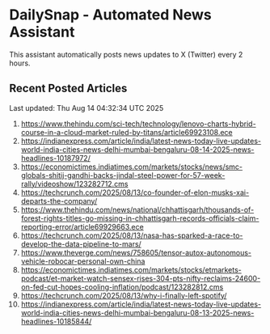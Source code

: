 # DailySnap - Automated News Assistant

This assistant automatically posts news updates to X (Twitter) every 2 hours.

## Recent Posted Articles

Last updated: Thu Aug 14 04:32:34 UTC 2025

1. https://www.thehindu.com/sci-tech/technology/lenovo-charts-hybrid-course-in-a-cloud-market-ruled-by-titans/article69923108.ece
2. https://indianexpress.com/article/india/latest-news-today-live-updates-world-india-cities-news-delhi-mumbai-bengaluru-08-14-2025-news-headlines-10187972/
3. https://economictimes.indiatimes.com/markets/stocks/news/smc-globals-shitij-gandhi-backs-jindal-steel-power-for-57-week-rally/videoshow/123282712.cms
4. https://techcrunch.com/2025/08/13/co-founder-of-elon-musks-xai-departs-the-company/
5. https://www.thehindu.com/news/national/chhattisgarh/thousands-of-forest-rights-titles-go-missing-in-chhattisgarh-records-officials-claim-reporting-error/article69929663.ece
6. https://techcrunch.com/2025/08/13/nasa-has-sparked-a-race-to-develop-the-data-pipeline-to-mars/
7. https://www.theverge.com/news/758605/tensor-autox-autonomous-vehicle-robocar-personal-own-china
8. https://economictimes.indiatimes.com/markets/stocks/etmarkets-podcast/et-market-watch-sensex-rises-304-pts-nifty-reclaims-24600-on-fed-cut-hopes-cooling-inflation/podcast/123282812.cms
9. https://techcrunch.com/2025/08/13/why-i-finally-left-spotify/
10. https://indianexpress.com/article/india/latest-news-today-live-updates-world-india-cities-news-delhi-mumbai-bengaluru-08-13-2025-news-headlines-10185844/
